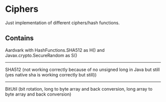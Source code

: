 # Ciphers

Just implementation of different ciphers/hash functions.

## Contains 

Aardvark with HashFunctions.SHA512 as H() and Javax.crypto.SecureRandom as S()
***
SHA512 (not working correctly because of no unsigned long in Java but still (yes native sha is working correctly but still))
***
BitUtil (bit rotation, long to byte array and back conversion, long array to byte array and back conversion)
